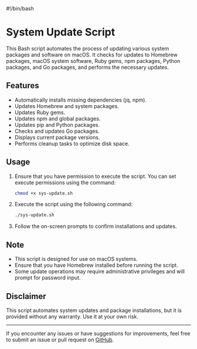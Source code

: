 #!/bin/bash

# System Update Script

This Bash script automates the process of updating various system packages and software on macOS. It checks for updates to Homebrew packages, macOS system software, Ruby gems, npm packages, Python packages, and Go packages, and performs the necessary updates.

## Features

- Automatically installs missing dependencies (jq, npm).
- Updates Homebrew and system packages.
- Updates Ruby gems.
- Updates npm and global packages.
- Updates pip and Python packages.
- Checks and updates Go packages.
- Displays current package versions.
- Performs cleanup tasks to optimize disk space.

## Usage

1. Ensure that you have permission to execute the script. You can set execute permissions using the command:

    ```bash
    chmod +x sys-update.sh
    ```

2. Execute the script using the following command:

    ```bash
    ./sys-update.sh
    ```

3. Follow the on-screen prompts to confirm installations and updates.

## Note

- This script is designed for use on macOS systems.
- Ensure that you have Homebrew installed before running the script.
- Some update operations may require administrative privileges and will prompt for password input.

## Disclaimer

This script automates system updates and package installations, but it is provided without any warranty. Use it at your own risk.

---

If you encounter any issues or have suggestions for improvements, feel free to submit an issue or pull request on [GitHub](https://github.com/dvblu/sys-update).

